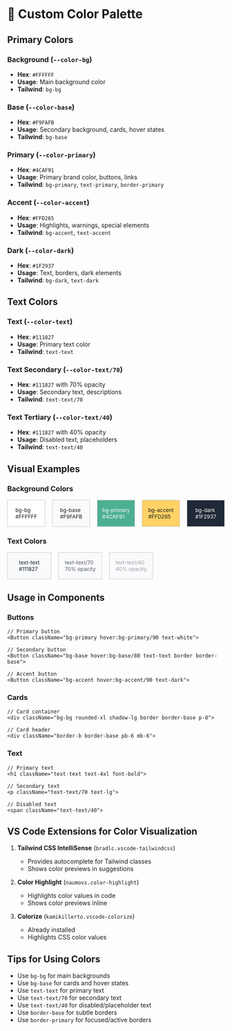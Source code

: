 # 🎨 Custom Color Palette

## Primary Colors

### Background (`--color-bg`)

- **Hex**: `#FFFFFF`
- **Usage**: Main background color
- **Tailwind**: `bg-bg`

### Base (`--color-base`)

- **Hex**: `#F9FAFB`
- **Usage**: Secondary background, cards, hover states
- **Tailwind**: `bg-base`

### Primary (`--color-primary`)

- **Hex**: `#4CAF91`
- **Usage**: Primary brand color, buttons, links
- **Tailwind**: `bg-primary`, `text-primary`, `border-primary`

### Accent (`--color-accent`)

- **Hex**: `#FFD265`
- **Usage**: Highlights, warnings, special elements
- **Tailwind**: `bg-accent`, `text-accent`

### Dark (`--color-dark`)

- **Hex**: `#1F2937`
- **Usage**: Text, borders, dark elements
- **Tailwind**: `bg-dark`, `text-dark`

## Text Colors

### Text (`--color-text`)

- **Hex**: `#111827`
- **Usage**: Primary text color
- **Tailwind**: `text-text`

### Text Secondary (`--color-text/70`)

- **Hex**: `#111827` with 70% opacity
- **Usage**: Secondary text, descriptions
- **Tailwind**: `text-text/70`

### Text Tertiary (`--color-text/40`)

- **Hex**: `#111827` with 40% opacity
- **Usage**: Disabled text, placeholders
- **Tailwind**: `text-text/40`

## Visual Examples

### Background Colors

<div style="display: flex; gap: 1rem; margin: 1rem 0;">
  <div style="width: 100px; height: 60px; background: #FFFFFF; border: 1px solid #ccc; display: flex; align-items: center; justify-content: center; font-size: 12px;">bg-bg<br/>#FFFFFF</div>
  <div style="width: 100px; height: 60px; background: #F9FAFB; border: 1px solid #ccc; display: flex; align-items: center; justify-content: center; font-size: 12px;">bg-base<br/>#F9FAFB</div>
  <div style="width: 100px; height: 60px; background: #4CAF91; border: 1px solid #ccc; display: flex; align-items: center; justify-content: center; font-size: 12px; color: white;">bg-primary<br/>#4CAF91</div>
  <div style="width: 100px; height: 60px; background: #FFD265; border: 1px solid #ccc; display: flex; align-items: center; justify-content: center; font-size: 12px;">bg-accent<br/>#FFD265</div>
  <div style="width: 100px; height: 60px; background: #1F2937; border: 1px solid #ccc; display: flex; align-items: center; justify-content: center; font-size: 12px; color: white;">bg-dark<br/>#1F2937</div>
</div>

### Text Colors

<div style="display: flex; gap: 1rem; margin: 1rem 0;">
  <div style="width: 100px; height: 60px; background: #F9FAFB; border: 1px solid #ccc; display: flex; align-items: center; justify-content: center; font-size: 12px; color: #111827;">text-text<br/>#111827</div>
  <div style="width: 100px; height: 60px; background: #F9FAFB; border: 1px solid #ccc; display: flex; align-items: center; justify-content: center; font-size: 12px; color: rgba(17, 24, 39, 0.7);">text-text/70<br/>70% opacity</div>
  <div style="width: 100px; height: 60px; background: #F9FAFB; border: 1px solid #ccc; display: flex; align-items: center; justify-content: center; font-size: 12px; color: rgba(17, 24, 39, 0.4);">text-text/40<br/>40% opacity</div>
</div>

## Usage in Components

### Buttons

```tsx
// Primary button
<Button className="bg-primary hover:bg-primary/90 text-white">

// Secondary button
<Button className="bg-base hover:bg-base/80 text-text border border-base">

// Accent button
<Button className="bg-accent hover:bg-accent/90 text-dark">
```

### Cards

```tsx
// Card container
<div className="bg-bg rounded-xl shadow-lg border border-base p-8">

// Card header
<div className="border-b border-base pb-6 mb-6">
```

### Text

```tsx
// Primary text
<h1 className="text-text text-4xl font-bold">

// Secondary text
<p className="text-text/70 text-lg">

// Disabled text
<span className="text-text/40">
```

## VS Code Extensions for Color Visualization

1. **Tailwind CSS IntelliSense** (`bradlc.vscode-tailwindcss`)

   - Provides autocomplete for Tailwind classes
   - Shows color previews in suggestions

2. **Color Highlight** (`naumovs.color-highlight`)

   - Highlights color values in code
   - Shows color previews inline

3. **Colorize** (`kamikillerto.vscode-colorize`)
   - Already installed
   - Highlights CSS color values

## Tips for Using Colors

- Use `bg-bg` for main backgrounds
- Use `bg-base` for cards and hover states
- Use `text-text` for primary text
- Use `text-text/70` for secondary text
- Use `text-text/40` for disabled/placeholder text
- Use `border-base` for subtle borders
- Use `border-primary` for focused/active borders
